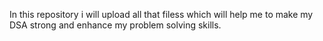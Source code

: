 In this repository i will upload all that filess which will help me to make my DSA strong and enhance my problem solving skills.

